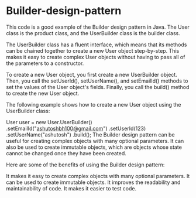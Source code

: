 # Builder-design-pattern

This code is a good example of the Builder design pattern in Java. The User class is the product class, and the UserBuilder class is the builder class.

The UserBuilder class has a fluent interface, which means that its methods can be chained together to create a new User object step-by-step. This makes it easy to create complex User objects without having to pass all of the parameters to a constructor.

To create a new User object, you first create a new UserBuilder object. Then, you call the setUserId(), setUserName(), and setEmailId() methods to set the values of the User object's fields. Finally, you call the build() method to create the new User object.

The following example shows how to create a new User object using the UserBuilder class:

User user = new User.UserBuilder()
    .setEmailId("ashutoshbh100@gmail.com")
    .setUserId(123)
    .setUserName("ashutosh")
    .build();
The Builder design pattern can be useful for creating complex objects with many optional parameters. It can also be used to create immutable objects, which are objects whose state cannot be changed once they have been created.

Here are some of the benefits of using the Builder design pattern:

It makes it easy to create complex objects with many optional parameters.
It can be used to create immutable objects.
It improves the readability and maintainability of code.
It makes it easier to test code.
